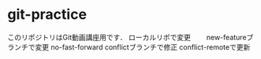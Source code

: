 # git-practice
このリポジトリはGit動画講座用です．
ローカルリポで変更　　
new-featureブランチで変更
no-fast-forward
conflictブランチで修正
conflict-remoteで更新

